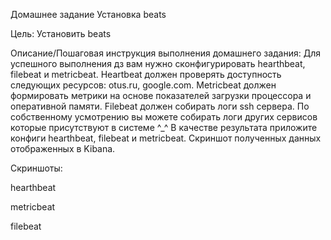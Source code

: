 Домашнее задание
Установка beats

Цель:
Установить beats

Описание/Пошаговая инструкция выполнения домашнего задания:
Для успешного выполнения дз вам нужно сконфигурировать hearthbeat, filebeat и metricbeat.
Heartbeat должен проверять доступность следующих ресурсов: otus.ru, google.com.
Metricbeat должен формировать метрики на основе показателей загрузки процессора и оперативной памяти.
Filebeat должен собирать логи ssh сервера. По собственному усмотрению вы можете собирать логи других сервисов которые присутствуют в системе ^_^
В качестве результата приложите конфиги hearthbeat, filebeat и metricbeat. Скриншот полученных данных отображенных в Kibana.

Скриншоты:

hearthbeat


metricbeat


filebeat

